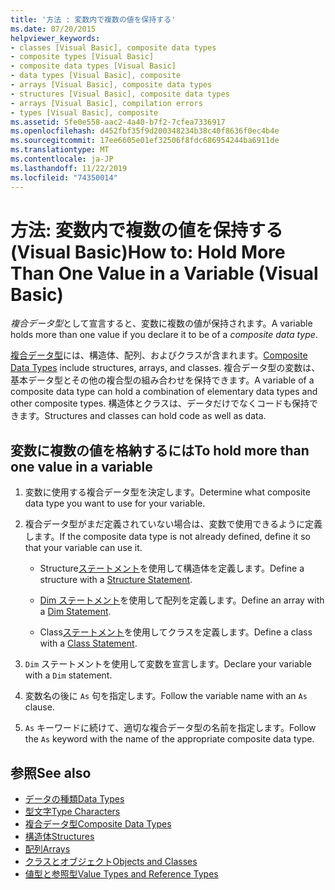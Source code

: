 ```yaml
---
title: '方法 : 変数内で複数の値を保持する'
ms.date: 07/20/2015
helpviewer_keywords:
- classes [Visual Basic], composite data types
- composite types [Visual Basic]
- composite data types [Visual Basic]
- data types [Visual Basic], composite
- arrays [Visual Basic], composite data types
- structures [Visual Basic], composite data types
- arrays [Visual Basic], compilation errors
- types [Visual Basic], composite
ms.assetid: 5fe0e558-aac2-4a40-b7f2-7cfea7336917
ms.openlocfilehash: d452fbf35f9d200348234b38c40f8636f0ec4b4e
ms.sourcegitcommit: 17ee6605e01ef32506f8fdc686954244ba6911de
ms.translationtype: MT
ms.contentlocale: ja-JP
ms.lasthandoff: 11/22/2019
ms.locfileid: "74350014"
---
```

# <a name="how-to-hold-more-than-one-value-in-a-variable-visual-basic"></a><span data-ttu-id="1e991-102">方法: 変数内で複数の値を保持する (Visual Basic)</span><span class="sxs-lookup"><span data-stu-id="1e991-102">How to: Hold More Than One Value in a Variable (Visual Basic)</span></span>

<span data-ttu-id="1e991-103">*複合データ型*として宣言すると、変数に複数の値が保持されます。</span><span class="sxs-lookup"><span data-stu-id="1e991-103">A variable holds more than one value if you declare it to be of a *composite data type*.</span></span>

<span data-ttu-id="1e991-104">[複合データ型](../../../../visual-basic/programming-guide/language-features/data-types/composite-data-types.md)には、構造体、配列、およびクラスが含まれます。</span><span class="sxs-lookup"><span data-stu-id="1e991-104">[Composite Data Types](../../../../visual-basic/programming-guide/language-features/data-types/composite-data-types.md) include structures, arrays, and classes.</span></span> <span data-ttu-id="1e991-105">複合データ型の変数は、基本データ型とその他の複合型の組み合わせを保持できます。</span><span class="sxs-lookup"><span data-stu-id="1e991-105">A variable of a composite data type can hold a combination of elementary data types and other composite types.</span></span> <span data-ttu-id="1e991-106">構造体とクラスは、データだけでなくコードも保持できます。</span><span class="sxs-lookup"><span data-stu-id="1e991-106">Structures and classes can hold code as well as data.</span></span>

## <a name="to-hold-more-than-one-value-in-a-variable"></a><span data-ttu-id="1e991-107">変数に複数の値を格納するには</span><span class="sxs-lookup"><span data-stu-id="1e991-107">To hold more than one value in a variable</span></span>

1. <span data-ttu-id="1e991-108">変数に使用する複合データ型を決定します。</span><span class="sxs-lookup"><span data-stu-id="1e991-108">Determine what composite data type you want to use for your variable.</span></span>

2. <span data-ttu-id="1e991-109">複合データ型がまだ定義されていない場合は、変数で使用できるように定義します。</span><span class="sxs-lookup"><span data-stu-id="1e991-109">If the composite data type is not already defined, define it so that your variable can use it.</span></span>

    - <span data-ttu-id="1e991-110">Structure[ステートメント](../../../../visual-basic/language-reference/statements/structure-statement.md)を使用して構造体を定義します。</span><span class="sxs-lookup"><span data-stu-id="1e991-110">Define a structure with a [Structure Statement](../../../../visual-basic/language-reference/statements/structure-statement.md).</span></span>

    - <span data-ttu-id="1e991-111">[Dim ステートメント](../../../../visual-basic/language-reference/statements/dim-statement.md)を使用して配列を定義します。</span><span class="sxs-lookup"><span data-stu-id="1e991-111">Define an array with a [Dim Statement](../../../../visual-basic/language-reference/statements/dim-statement.md).</span></span>

    - <span data-ttu-id="1e991-112">Class[ステートメント](../../../../visual-basic/language-reference/statements/class-statement.md)を使用してクラスを定義します。</span><span class="sxs-lookup"><span data-stu-id="1e991-112">Define a class with a [Class Statement](../../../../visual-basic/language-reference/statements/class-statement.md).</span></span>

3. <span data-ttu-id="1e991-113">`Dim` ステートメントを使用して変数を宣言します。</span><span class="sxs-lookup"><span data-stu-id="1e991-113">Declare your variable with a `Dim` statement.</span></span>

4. <span data-ttu-id="1e991-114">変数名の後に `As` 句を指定します。</span><span class="sxs-lookup"><span data-stu-id="1e991-114">Follow the variable name with an `As` clause.</span></span>

5. <span data-ttu-id="1e991-115">`As` キーワードに続けて、適切な複合データ型の名前を指定します。</span><span class="sxs-lookup"><span data-stu-id="1e991-115">Follow the `As` keyword with the name of the appropriate composite data type.</span></span>

## <a name="see-also"></a><span data-ttu-id="1e991-116">参照</span><span class="sxs-lookup"><span data-stu-id="1e991-116">See also</span></span>

- [<span data-ttu-id="1e991-117">データの種類</span><span class="sxs-lookup"><span data-stu-id="1e991-117">Data Types</span></span>](../../../../visual-basic/language-reference/data-types/index.md)
- [<span data-ttu-id="1e991-118">型文字</span><span class="sxs-lookup"><span data-stu-id="1e991-118">Type Characters</span></span>](../../../../visual-basic/programming-guide/language-features/data-types/type-characters.md)
- [<span data-ttu-id="1e991-119">複合データ型</span><span class="sxs-lookup"><span data-stu-id="1e991-119">Composite Data Types</span></span>](../../../../visual-basic/programming-guide/language-features/data-types/composite-data-types.md)
- [<span data-ttu-id="1e991-120">構造体</span><span class="sxs-lookup"><span data-stu-id="1e991-120">Structures</span></span>](../../../../visual-basic/programming-guide/language-features/data-types/structures.md)
- [<span data-ttu-id="1e991-121">配列</span><span class="sxs-lookup"><span data-stu-id="1e991-121">Arrays</span></span>](../../../../visual-basic/programming-guide/language-features/arrays/index.md)
- [<span data-ttu-id="1e991-122">クラスとオブジェクト</span><span class="sxs-lookup"><span data-stu-id="1e991-122">Objects and Classes</span></span>](../../../../visual-basic/programming-guide/language-features/objects-and-classes/index.md)
- [<span data-ttu-id="1e991-123">値型と参照型</span><span class="sxs-lookup"><span data-stu-id="1e991-123">Value Types and Reference Types</span></span>](../../../../visual-basic/programming-guide/language-features/data-types/value-types-and-reference-types.md)
